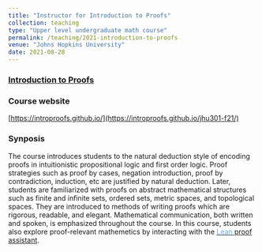 ```yaml
---	
title: "Instructor for Introduction to Proofs"		
collection: teaching		
type: "Upper level undergraduate math course"		
permalink: /teaching/2021-introduction-to-proofs
venue: "Johns Hopkins University"		
date: 2021-08-28		
---	
```



 			
### [Introduction to Proofs](https://introproofs.github.io/jhu301-f21/) 		

### Course website 
[https://introproofs.github.io/](https://introproofs.github.io/jhu301-f21/)

### Synposis

The course introduces students to the natural deduction style of encoding proofs in intuitionistic propositional logic and first order logic. Proof strategies such as proof by cases, negation introduction, proof by contradiction, induction, etc are justified by natural deduction. Later, students are familiarized with proofs on abstract mathematical structures such as finite and infinite sets, ordered sets, metric spaces, and topological spaces. They are introduced to methods of writing proofs which are rigorous, readable, and elegant. Mathematical communication, both written and spoken, is emphasized throughout the course. In this course, students also explore proof-relevant mathemetics by interacting with the <a href="https://leanprover.github.io/logic_and_proof/the_natural_numbers_and_induction_in_lean.html" target="_blank"><font color="#68ACE5">Lean</font> proof assistant</a>. 


